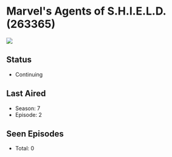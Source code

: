 # Marvel's Agents of S.H.I.E.L.D. (263365)

<img src="https://dg31sz3gwrwan.cloudfront.net/poster/263365/1036177-0-optimized.jpg" />

## Status
* Continuing
## Last Aired
* Season: 7
* Episode: 2
## Seen Episodes
* Total: 0
